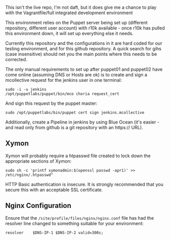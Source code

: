 This isn't the live repo, I'm not daft, but it does give me a chance to play with the Vagrantfile/full integrated development environment

This environment relies on the Puppet server being set up (different repository, different user account) with r10k available - once r10k has pulled this environment down, it will set up everything else it needs.

Currently this repository and the configurations in it are hard coded for our testing environment, and for this github repository. A quick search for gihs (case insensitive) should net you the main points where this needs to be corrected.

The only manual requirements to set up after puppet01 and puppet02 have come online (assuming DNS or Hosts are ok) is to create and sign a mcollective request for the jenkins user in one terminal:

```
sudo -i -u jenkins
/opt/puppetlabs/puppet/bin/mco choria request_cert
```

And sign this request by the puppet master:

```
sudo /opt/puppetlabs/bin/puppet cert sign jenkins.mcollective
```

Additionally, create a Pipeline in jenkins by using Blue Ocean (it's easier - and read only from github is a git repository with an https:// URL).

## Xymon

Xymon will probably require a htpasswd file created to lock down the appropriate sections of Xymon:

```
sudo sh -c 'printf xymonadmin:$(openssl passwd -apr1)' >> /etc/nginx/.htpasswd"
```

HTTP Basic authentication is insecure. It is strongly recommended that you secure this with an acceptable SSL certificate.

## Nginx Configuration

Ensure that the `/site/profile/files/nginx/nginx.conf` file has had the resolver line changed to something suitable for your environment:

```
resolver	$DNS-IP-1 $DNS-IP-2 valid=300s;
```

